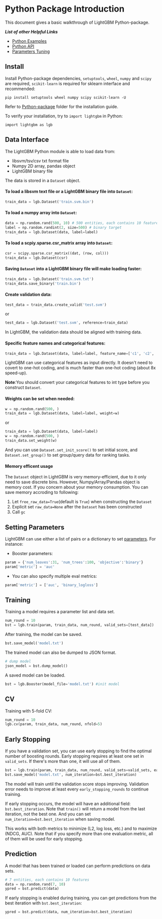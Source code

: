 Python Package Introduction
===========================

This document gives a basic walkthrough of LightGBM Python-package.

***List of other Helpful Links***
* [Python Examples](https://github.com/Microsoft/LightGBM/tree/master/examples/python-guide)
* [Python API](./python/lightgbm.rst)
* [Parameters Tuning](./Parameters-tuning.md)

Install
-------

Install Python-package dependencies, `setuptools`, `wheel`, `numpy` and `scipy` are required, `scikit-learn` is required for sklearn interface and recommended:

```
pip install setuptools wheel numpy scipy scikit-learn -U
```

Refer to [Python-package](https://github.com/Microsoft/LightGBM/tree/master/python-package) folder for the installation guide.

To verify your installation, try to `import lightgbm` in Python:

```
import lightgbm as lgb
```

Data Interface
--------------

The LightGBM Python module is able to load data from:

- libsvm/tsv/csv txt format file
- Numpy 2D array, pandas object
- LightGBM binary file

The data is stored in a ```Dataset``` object.

#### To load a libsvm text file or a LightGBM binary file into ```Dataset```:

```python
train_data = lgb.Dataset('train.svm.bin')
```

####  To load a numpy array into ```Dataset```:

```python
data = np.random.rand(500, 10) # 500 entities, each contains 10 features
label = np.random.randint(2, size=500) # binary target
train_data = lgb.Dataset(data, label=label)
```

#### To load a scpiy.sparse.csr_matrix array into ```Dataset```:

```python
csr = scipy.sparse.csr_matrix((dat, (row, col)))
train_data = lgb.Dataset(csr)
```

#### Saving ```Dataset``` into a LightGBM binary file will make loading faster:

```python
train_data = lgb.Dataset('train.svm.txt')
train_data.save_binary('train.bin')
```

#### Create validation data:

```python
test_data = train_data.create_valid('test.svm')
```

or 

```python
test_data = lgb.Dataset('test.svm', reference=train_data)
```

In LightGBM, the validation data should be aligned with training data.

#### Specific feature names and categorical features:

```python
train_data = lgb.Dataset(data, label=label, feature_name=['c1', 'c2', 'c3'], categorical_feature=['c3'])
```

LightGBM can use categorical features as input directly. It doesn't need to covert to one-hot coding, and is much faster than one-hot coding (about 8x speed-up).

**Note**:You should convert your categorical features to int type before you construct `Dataset`.

#### Weights can be set when needed:

```python
w = np.random.rand(500, )
train_data = lgb.Dataset(data, label=label, weight=w)
```

or

```python
train_data = lgb.Dataset(data, label=label)
w = np.random.rand(500, )
train_data.set_weight(w)
```

And you can use `Dataset.set_init_score()` to set initial score, and `Dataset.set_group()` to set group/query data for ranking tasks.

#### Memory efficent usage

The `Dataset` object in LightGBM is very memory-efficient, due to it only need to save discrete bins.
However, Numpy/Array/Pandas object is memory cost. If you concern about your memory consumption. You can save memory accroding to following:

1. Let ```free_raw_data=True```(default is ```True```) when constructing the ```Dataset```
2. Explicit set ```raw_data=None``` after the ```Dataset``` has been constructed
3. Call ```gc```  

Setting Parameters
------------------

LightGBM can use either a list of pairs or a dictionary to set [parameters](./Parameters.md). For instance:

* Booster parameters:

```python
param = {'num_leaves':31, 'num_trees':100, 'objective':'binary'}
param['metric'] = 'auc'
```

* You can also specify multiple eval metrics:

```python
param['metric'] = ['auc', 'binary_logloss']
```

Training
--------

Training a model requires a parameter list and data set.

```python
num_round = 10
bst = lgb.train(param, train_data, num_round, valid_sets=[test_data])
```

After training, the model can be saved.

```python
bst.save_model('model.txt')
```

The trained model can also be dumped to JSON format.

```python
# dump model
json_model = bst.dump_model()
```

A saved model can be loaded.

```python
bst = lgb.Booster(model_file='model.txt') #init model
```

CV
--

Training with 5-fold CV:

```python
num_round = 10
lgb.cv(param, train_data, num_round, nfold=5)
```

Early Stopping
--------------

If you have a validation set, you can use early stopping to find the optimal number of boosting rounds.
Early stopping requires at least one set in `valid_sets`. If there's more than one, it will use all of them.

```python
bst = lgb.train(param, train_data, num_round, valid_sets=valid_sets, early_stopping_rounds=10)
bst.save_model('model.txt', num_iteration=bst.best_iteration)
```

The model will train until the validation score stops improving. Validation error needs to improve at least every `early_stopping_rounds` to continue training.

If early stopping occurs, the model will have an additional field: `bst.best_iteration`. Note that `train()` will return a model from the last iteration, not the best one. And you can set `num_iteration=bst.best_iteration` when saving model.

This works with both metrics to minimize (L2, log loss, etc.) and to maximize (NDCG, AUC). Note that if you specify more than one evaluation metric, all of them will be used for early stopping.

Prediction
----------

A model that has been trained or loaded can perform predictions on data sets.

```python
# 7 entities, each contains 10 features
data = np.random.rand(7, 10)
ypred = bst.predict(data)
```

If early stopping is enabled during training, you can get predictions from the best iteration with `bst.best_iteration`:

```python
ypred = bst.predict(data, num_iteration=bst.best_iteration)
```
